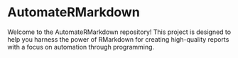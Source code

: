 # AutomateRMarkdown
Welcome to the AutomateRMarkdown repository! This project is designed to help you harness the power of RMarkdown for creating high-quality reports with a focus on automation through programming.
